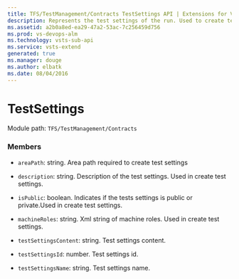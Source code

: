 ```yaml
---
title: TFS/TestManagement/Contracts TestSettings API | Extensions for Visual Studio Team Services
description: Represents the test settings of the run. Used to create test settings and fetch test settings
ms.assetid: a2b0a8ed-ea29-47a2-53ac-7c256459d756
ms.prod: vs-devops-alm
ms.technology: vsts-sub-api
ms.service: vsts-extend
generated: true
ms.manager: douge
ms.author: elbatk
ms.date: 08/04/2016
---
```


# TestSettings

Module path: `TFS/TestManagement/Contracts`


### Members

* `areaPath`: string. Area path required to create test settings

* `description`: string. Description of the test settings. Used in create test settings.

* `isPublic`: boolean. Indicates if the tests settings is public or private.Used in create test settings.

* `machineRoles`: string. Xml string of machine roles. Used in create test settings.

* `testSettingsContent`: string. Test settings content.

* `testSettingsId`: number. Test settings id.

* `testSettingsName`: string. Test settings name.


